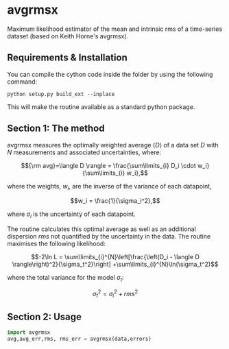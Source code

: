 # avgrmsx
Maximum likelihood estimator of the mean and intrinsic rms of a time-series dataset (based on Keith Horne's avgrmsx).


## Requirements & Installation
You can compile the cython code inside the folder by using the following command:
```
python setup.py build_ext --inplace
```
This will make the routine available as a standard python package.

## Section 1: The method
avgrmsx measures the optimally weighted average $`\langle D \rangle`$ of a data set $`D`$ with $`N`$ measurements and associated uncertainties, where:
```math
{\rm avg}=\langle D \rangle = \frac{\sum\limits_{i} D_i \cdot w_i}{\sum\limits_{i} w_i},
```
where the weights, $`w_i`$, are the inverse of the variance of each datapoint,
```math
w_i = \frac{1}{\sigma_i^2},
```
where $`\sigma_i`$ is the uncertainty of each datapoint.

The routine calculates this optimal average as well as an additional dispersion $`rms`$ not quantified by the uncertainty in the data. The routine maximises the following likelihood:
```math
-2\ln L = \sum\limits_{i}^{N}\left[\frac{\left(D_i - \langle D \rangle\right)^2}{\sigma_t^2}\right] +\sum\limits_{i}^{N}\ln(\sigma_t^2)
```
where the total variance for the model $`\sigma_t`$:
```math
\sigma_t^2 ={\sigma_i^2 + {rms}^2}
```

## Section 2: Usage
```python
import avgrmsx
avg,avg_err,rms, rms_err = avgrmsx(data,errors)
```
